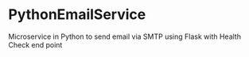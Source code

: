 # PythonEmailService
Microservice in Python to send email via SMTP using Flask with Health Check end point
